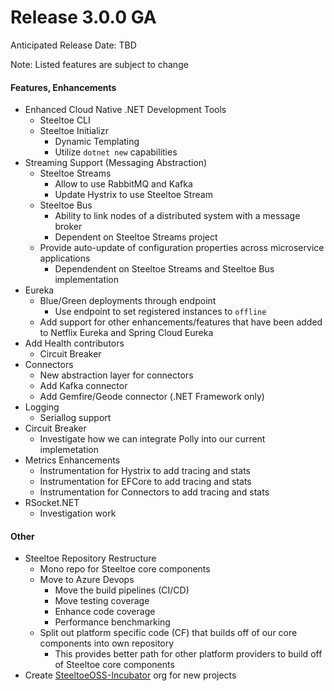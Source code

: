 # Release 3.0.0 GA
Anticipated Release Date: TBD 

Note: Listed features are subject to change

#### Features, Enhancements
* Enhanced Cloud Native .NET Development Tools
  * Steeltoe CLI 
  * Steeltoe Initializr 
     * Dynamic Templating
     * Utilize `dotnet new` capabilities 
* Streaming Support (Messaging Abstraction)
   * Steeltoe Streams
      * Allow to use RabbitMQ and Kafka
      * Update Hystrix to use Steeltoe Stream
   * Steeltoe Bus
      * Ability to link nodes of a distributed system with a message broker
      * Dependent on Steeltoe Streams project
   * Provide auto-update of configuration properties across microservice applications
      * Dependendent on Steeltoe Streams and Steeltoe Bus implementation
* Eureka
   * Blue/Green deployments through endpoint
     * Use endpoint to set registered instances to `offline` 
   * Add support for other enhancements/features that have been added to Netflix Eureka and Spring Cloud Eureka
* Add Health contributors
   * Circuit Breaker 
* Connectors
   * New abstraction layer for connectors
   * Add Kafka connector
   * Add Gemfire/Geode connector (.NET Framework only)
* Logging
   * Seriallog support 
* Circuit Breaker
   * Investigate how we can integrate Polly into our current implemetation	 
* Metrics Enhancements
   * Instrumentation for Hystrix to add tracing and stats
   * Instrumentation for EFCore to add tracing and stats
   * Instrumentation for Connectors to add tracing and stats
* RSocket.NET
   * Investigation work

#### Other
* Steeltoe Repository Restructure
   * Mono repo for Steeltoe core components
   * Move to Azure Devops 
      * Move the build pipelines (CI/CD)
      * Move testing coverage
      * Enhance code coverage
      * Performance benchmarking
   * Split out platform specific code (CF) that builds off of our core components into own repository
       * This provides better path for other platform providers to build off of Steeltoe core components 
* Create [SteeltoeOSS-Incubator](https://github.com/steeltoeoss-incubator) org for new projects

